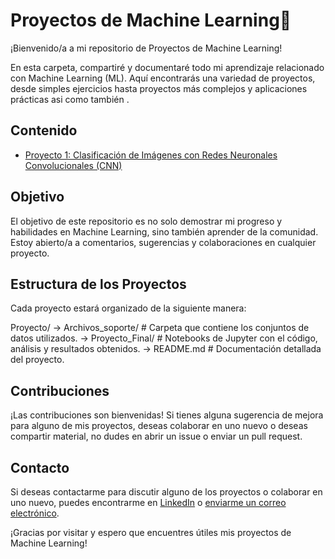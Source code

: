 # Proyectos de Machine Learning🤖

¡Bienvenido/a a mi repositorio de Proyectos de Machine Learning!

En esta carpeta, compartiré y documentaré todo mi aprendizaje relacionado con Machine Learning (ML). 
Aquí encontrarás una variedad de proyectos, desde simples ejercicios hasta proyectos más complejos y aplicaciones prácticas asi como también .

## Contenido

- [Proyecto 1: Clasificación de Imágenes con Redes Neuronales Convolucionales (CNN)](proyecto_1/)
<!--- [Proyecto 2: Predicción de Precios de Viviendas utilizando Regresión Lineal](proyecto_2/)
- [Proyecto 3: Detección de Fraude en Transacciones Financieras con Machine Learning](proyecto_3/)
- [Proyecto 4: Análisis de Sentimientos en Redes Sociales con Procesamiento de Lenguaje Natural (NLP)](proyecto_4/)-->

## Objetivo

El objetivo de este repositorio es no solo demostrar mi progreso y habilidades en Machine Learning, sino también aprender de la comunidad. 
Estoy abierto/a a comentarios, sugerencias y colaboraciones en cualquier proyecto.

## Estructura de los Proyectos

Cada proyecto estará organizado de la siguiente manera:

Proyecto/
-> Archivos_soporte/ # Carpeta que contiene los conjuntos de datos utilizados.
-> Proyecto_Final/ # Notebooks de Jupyter con el código, análisis y resultados obtenidos.
-> README.md # Documentación detallada del proyecto.

<!--Proyecto_X/
│
├── dataset/ # Carpeta que contiene los conjuntos de datos utilizados
├── notebooks/ # Notebooks de Jupyter con el código y análisis
├── README.md # Documentación detallada del proyecto
└── results/ # Resultados, gráficos y cualquier archivo de salida-->

## Contribuciones

¡Las contribuciones son bienvenidas! Si tienes alguna sugerencia de mejora para alguno de mis proyectos, deseas colaborar en uno nuevo o deseas compartir material, no dudes en abrir un issue o enviar un pull request.

## Contacto

Si deseas contactarme para discutir alguno de los proyectos o colaborar en uno nuevo, puedes encontrarme en [LinkedIn](https://www.linkedin.com/in/florencia-bezmalinovich/) o [enviarme un correo electrónico](florenciabezmalinovich@gmail.com).

¡Gracias por visitar y espero que encuentres útiles mis proyectos de Machine Learning!
